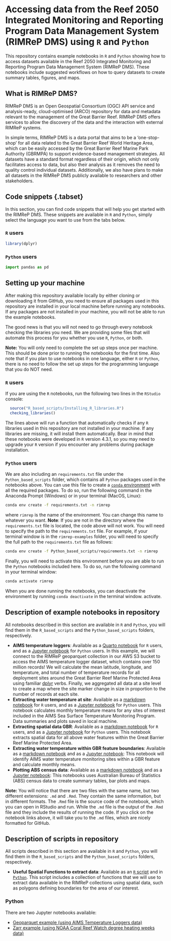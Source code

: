 # Accessing data from the Reef 2050 Integrated Monitoring and Reporting Program Data Management System (RIMReP DMS) using `R` and `Python`

This repository contains example notebooks in `R` and `Python` showing how to access datasets available in the Reef 2050 Integrated Monitoring and Reporting Program Data Management System (RIMReP DMS).  These notebooks include suggested workflows on how to query datasets to create summary tables, figures, and maps.  
  
## What is RIMReP DMS?
RIMReP DMS is an Open Geospatial Consortium (OGC) API service and analysis-ready, cloud-optimised (ARCO) repository for data and metadata relevant to the management of the Great Barrier Reef. RIMReP DMS offers services to allow the discovery of the data and the interaction with external RIMReP systems.  
  
In simple terms, RIMReP DMS is a data portal that aims to be a ‘one-stop-shop’ for all data related to the Great Barrier Reef World Heritage Area, which can be easily accessed by the Great Barrier Reef Marine Park Authority (GBRMPA) to support evidence-based management strategies. All datasets have a standard format regardless of their origin, which not only facilitates access to data, but also their analysis as it removes the need to quality control individual datasets. Additionally, we also have plans to make all datasets in the RIMReP DMS publicly available to researchers and other stakeholders.  
  
## Code snippets {.tabset}

In this section, you can find code snippets that will help you get started with the RIMReP DMS. These snippets are available in `R` and `Python`, simply select the language you want to use from the tabs below.

### `R` users

```r
library(dplyr)
```

### `Python` users

```python
import pandas as pd
```

## Setting up your machine

After making this repository available locally by either cloning or downloading it from GitHub, you need to ensure all packages used in this repository are installed in your local machine before running any notebooks. If any packages are not installed in your machine, you will not be able to run the example notebooks.
  
The good news is that you will not need to go through every notebook checking the libraries you need. We are providing some files that will automate this process for you whether you use `R`, `Python`, or both.  

**Note:** You will only need to complete the set up steps once per machine. This should be done prior to running the notebooks for the first time. Also note that if you plan to use notebooks in one language, either `R` or `Python`, there is no need to follow the set up steps for the programming language that you do NOT need.
  
### `R` users
If you are using the `R` notebooks, run the following two lines in the `RStudio` console:  
```R
  source("R_based_scripts/Installing_R_libraries.R")  
  checking_libraries()
```  
The lines above will run a function that automatically checks if any `R` libraries used in this repository are not installed in your machine. If any libraries are missing, it will install them automatically. Bear in mind that these notebooks were developed in `R` version 4.3.1, so you may need to upgrade your `R` version if you encounter any problems during package installation.

### `Python` users
We are also including an `requirements.txt` file under the `Python_based_scripts` folder, which contains all `Python` packages used in the notebooks above. You can use this file to create a [`conda` environment](https://docs.conda.io/projects/conda/en/latest/user-guide/concepts/environments.html) with all the required packages. To do so, run the following command in the Anaconda Prompt (Windows) or in your terminal (MacOS, Linux):  
  
```bash
conda env create -f requirements.txt -n rimrep
```
  
where `rimrep` is the name of the environment. You can change this name to whatever you want. **Note**: If you are not in the directory where the `requirements.txt` file is located, the code above will not work. You will need to specify the path to the `requirements.txt` file. For example, if your terminal window is in the `rimrep-examples` folder, you will need to specify the full path to the `requirements.txt` file as follows:  
  
```bash
conda env create -f Python_based_scripts/requirements.txt -n rimrep
```
    
Finally, you will need to activate this environment before you are able to run the `Python` notebooks included here. To do so, run the following command in your terminal window:  
  
```bash
conda activate rimrep
```
  
When you are done running the notebooks, you can deactivate the environment by running `conda deactivate` in the terminal window.
activate.  
  

## Description of example notebooks in repository
All notebooks described in this section are available in `R` and `Python`, you will find them in the `R_based_scripts` and the `Python_based_scripts` folders, respectively. 

- **AIMS temperature loggers**: Available as a [Quarto notebook](https://github.com/aodn/rimrep-examples/blob/main/R_based_scripts/AIMS_waterTemp.md) for `R` users, and as a [Jupyter notebook](https://github.com/aodn/rimrep-examples/blob/main/Python_based_scripts/AIMS_waterTemp.ipynb) for `Python` users. In this example, we will connect to the RIMReP geoparquet collection in our AWS S3 bucket to access the AIMS temperature logger dataset, which contains over 150 million records! We will calculate the mean latitude, longitude, and temperature, and total number of temperature records for all deployment sites around the Great Barrier Reef Marine Protected Area using familiar [dplyr](https://dplyr.tidyverse.org) verbs. Finally, we aggregated all data at a site level to create a map where the site marker change in size in proportion to the number of records at each site.  
- **Extracting water temperature at site**: Available as a [markdown notebook](https://github.com/aodn/rimrep-examples/blob/main/R_based_scripts/Extracting_Water_Temperature_at_Site.md) for `R` users, and as a [Jupyter notebook](https://github.com/aodn/rimrep-examples/blob/main/Python_based_scripts/Extracting_Water_Temperature_at_Site.ipynb) for `Python` users. This notebook calculates monthly temperature means for any sites of interest included in the AIMS Sea Surface Temperature Monitoring Program. Data summaries and plots saved in local machine.  
- **Extracting spatial data GBR**: Available as a [markdown notebook](https://github.com/aodn/rimrep-examples/blob/main/R_based_scripts/Extracting_Spatial_Data_GBR_Features.md) for `R` users, and as a [Jupyter notebook](https://github.com/aodn/rimrep-examples/blob/main/Python_based_scripts/Extracting_Spatial_Data_GBR_Features.ipynb) for `Python` users. This notebook extracts spatial data for all above water features within the Great Barrier Reef Marine Protected Area.  
- **Extracting water temperature within GBR feature boundaries**: Available as a [markdown notebook](https://github.com/aodn/rimrep-examples/blob/main/R_based_scripts/Extracting_Water_Temperature_GBR_Features.md) and as a [Jupyter notebook](https://github.com/aodn/rimrep-examples/blob/main/Python_based_scripts/Extracting_Water_Temperature_GBR_Features.ipynb): This notebook will identify AIMS water temperature monitoring sites within a GBR feature and calculate monthly means.  
- **Plotting ABS census data**: Available as a [markdown notebook](https://github.com/aodn/rimrep-examples/blob/main/R_based_scripts/Plotting_ABS_Census_Data_LGA_2021.md) and as a [Jupyter notebook](https://github.com/aodn/rimrep-examples/blob/main/Python_based_scripts/Plotting_ABS_Census_Data_LGA_2021.ipynb): This notebooks uses Australian Bureau of Statistics (ABS) census data to create summary tables, bar plots and maps.  
  
**Note:** You will notice that there are two files with the same name, but two different extensions: `.md` and `.Rmd`. They contain the same information, but in different formats. The `.Rmd` file is the source code of the notebook, which you can open in RStudio and run. While the `.md` file is the output of the `.Rmd` file and they include the results of running the code. If you click on the notebook links above, it will take you to the `.md` files, which are nicely formatted for GitHub.
  

## Description of scripts in repository
All scripts described in this section are available in `R` and `Python`, you will find them in the `R_based_scripts` and the `Python_based_scripts` folders, respectively. 
- **Useful Spatial Functions to extract data**: Available as an [`R` script](https://github.com/aodn/rimrep-examples/blob/main/R_based_scripts/useful_spatial_functions_data_extraction.R) and in [`Python`](https://github.com/aodn/rimrep-examples/blob/main/Python_based_scripts/useful_spatial_functions_data_extraction.py). This script includes a collection of functions that we will use to extract data available in the RIMReP collections using spatial data, such as polygons defining boundaries for the area of our interest.  

### Python

There are two Jupyter notebooks available:  
- [Geoparquet example (using AIMS Temperature Loggers data)](https://github.com/aodn/rimrep-examples/blob/main/Python_based_scripts/geoparquet.ipynb)  
- [Zarr example (using NOAA Coral Reef Watch degree heating weeks data)](https://github.com/aodn/rimrep-examples/blob/main/Python_based_scripts/zarr.ipynb)  
  
